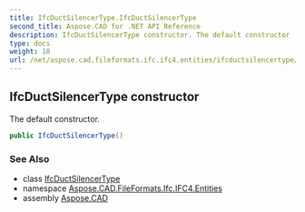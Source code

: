 ```yaml
---
title: IfcDuctSilencerType.IfcDuctSilencerType
second_title: Aspose.CAD for .NET API Reference
description: IfcDuctSilencerType constructor. The default constructor
type: docs
weight: 10
url: /net/aspose.cad.fileformats.ifc.ifc4.entities/ifcductsilencertype/ifcductsilencertype/
---
```

## IfcDuctSilencerType constructor

The default constructor.

```csharp
public IfcDuctSilencerType()
```

### See Also

* class [IfcDuctSilencerType](../)
* namespace [Aspose.CAD.FileFormats.Ifc.IFC4.Entities](../../ifcductsilencertype/)
* assembly [Aspose.CAD](../../../)


